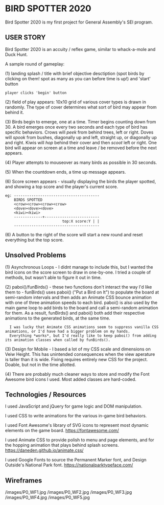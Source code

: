 # BIRD SPOTTER 2020

  Bird Spotter 2020 is my first project for General Assembly's SEI program.

## USER STORY

  Bird Spotter 2020 is an accuity / reflex game, similar to whack-a-mole and Duck Hunt. 

  A sample round of gameplay:
    
  (1) landing splash / title with brief objective desctiption (spot birds by clicking on them! spot as many as you can before time is up!) and 'start' button
    
    player clicks 'begin' button
    
  (2) field of play appears: 10x10 grid of various cover types is drawn in randomly. The type of cover determines what sort of bird may appear from behind it. 

  (3) Birds begin to emerge, one at a time. Timer begins counting down from 30. A bird emerges once every two seconds and each type of bird has specific behaviors. Crows will *peek* from behind trees, left or right. Doves will *spook* from bushes, diagonally up and left, straight up, or diagonally up and right. Kiwis will *hop* behind their cover and then *scoot* left or right. One bird will appear on screen at a time and leave / be removed before the next appears. 

  (4) Player attempts to mouseover as many birds as possible in 30 seconds.
  
  (5) When the countdown ends, a time up message appears. 
  
  (6) Score screen appears - visually displaying the birds the player spotted, and showing a top score and the player's current score.

    eg: ---------------------------------------
        BIRDS SPOTTED
        <crow><crow><crow><crow>
        <dove><dove><dove>
        <kiwi><kiwi>
        -------------+-------------------------
                              top:X score:Y | |
        ---------------------------------------

  (6) A button to the right of the score will start a new round and reset everything but the top score.

## Unsolved Problems

  (1) Asynchronous Loops - I didnt manage to include this, but I wanted the bird icons on the score screen to draw in one-by-one.
      I tried a couple of methods, but wasn't able to figure it out in time.
  
  (2) paboi()/funBirds() - these two functions don't interact the way I'd like them to - funBirds() uses paboi() ("Put a Bird on It") to 
      populate the board at semi-random intervals and then adds an Animate CSS bounce animation with one of three animation speeds to each
      bird. paboi() is also used by the main game loop to add birds to the board and call a semi-random animation for them. As a result, 
      funBirds() and paboi() both add their respective animations to the generated birds, at the same time. 
      
      I was lucky that Animate CSS animations seem to suppress vanilla CSS animations, or I'd have had a bigger problem on my hands. 
      Everything *works*, but I'd really like to keep paboi() from adding its animation classes when called by funBirds().

  (3) Design for Mobile - I based a lot of my CSS scale and dimensions on Veiw Height. This has unintended consequences when the view aperature 
      is taller than it is wide. Fixing requires entirely new CSS for the project. Doable, but not in the time allotted.
  
  (4) There are probably much cleaner ways to store and modify the Font Awesome bird icons I used. Most added classes are hard-coded.
  
## Technologies / Resources
  
  I used JavaScript and jQuery for game logic and DOM manipulation.

  I used CSS to write animations for the various in-game bird behaviors.

  I used Font Awesome's library of SVG icons to represent most dynamic elements on the game board.
    https://fontawesome.com/
  
  I used Animate CSS to provide polish to menu and page elements, and for the hopping animation that plays behind splash screens.
    https://daneden.github.io/animate.css/

  I used Google Fonts to source the Permanent Marker font, and Design Outside's National Park font. 
    https://nationalparktypeface.com/

## Wireframes

/images/P0_WF1.jpg
/images/P0_WF2.jpg
/images/P0_WF3.jpg
/images/P0_WF4.jpg
/images/P0_WF5.jpg

 
